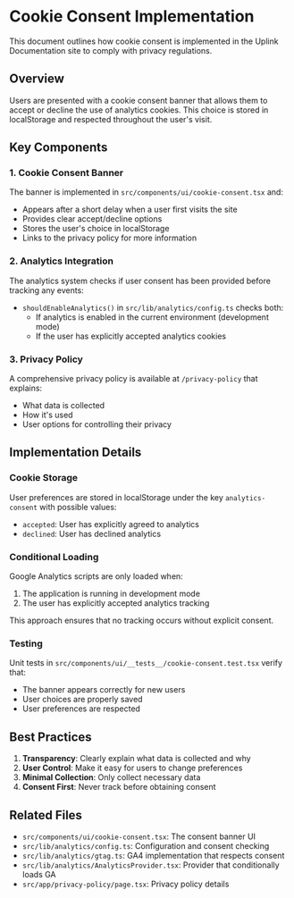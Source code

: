 # Cookie Consent Implementation

This document outlines how cookie consent is implemented in the Uplink Documentation site to comply with privacy regulations.

## Overview

Users are presented with a cookie consent banner that allows them to accept or decline the use of analytics cookies. This choice is stored in localStorage and respected throughout the user's visit.

## Key Components

### 1. Cookie Consent Banner

The banner is implemented in `src/components/ui/cookie-consent.tsx` and:

- Appears after a short delay when a user first visits the site
- Provides clear accept/decline options
- Stores the user's choice in localStorage
- Links to the privacy policy for more information

### 2. Analytics Integration

The analytics system checks if user consent has been provided before tracking any events:

- `shouldEnableAnalytics()` in `src/lib/analytics/config.ts` checks both:
  - If analytics is enabled in the current environment (development mode)
  - If the user has explicitly accepted analytics cookies

### 3. Privacy Policy

A comprehensive privacy policy is available at `/privacy-policy` that explains:

- What data is collected
- How it's used
- User options for controlling their privacy

## Implementation Details

### Cookie Storage

User preferences are stored in localStorage under the key `analytics-consent` with possible values:

- `accepted`: User has explicitly agreed to analytics
- `declined`: User has declined analytics

### Conditional Loading

Google Analytics scripts are only loaded when:

1. The application is running in development mode
2. The user has explicitly accepted analytics tracking

This approach ensures that no tracking occurs without explicit consent.

### Testing

Unit tests in `src/components/ui/__tests__/cookie-consent.test.tsx` verify that:

- The banner appears correctly for new users
- User choices are properly saved
- User preferences are respected

## Best Practices

1. **Transparency**: Clearly explain what data is collected and why
2. **User Control**: Make it easy for users to change preferences
3. **Minimal Collection**: Only collect necessary data
4. **Consent First**: Never track before obtaining consent

## Related Files

- `src/components/ui/cookie-consent.tsx`: The consent banner UI
- `src/lib/analytics/config.ts`: Configuration and consent checking
- `src/lib/analytics/gtag.ts`: GA4 implementation that respects consent
- `src/lib/analytics/AnalyticsProvider.tsx`: Provider that conditionally loads GA
- `src/app/privacy-policy/page.tsx`: Privacy policy details
